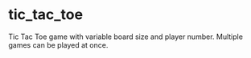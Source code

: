 # tic_tac_toe
Tic Tac Toe game with variable board size and player number. Multiple games can be played at once.
